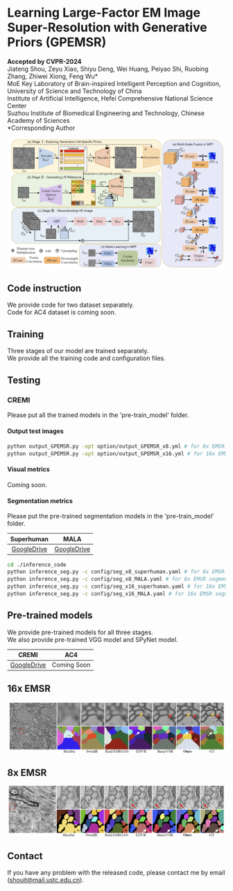 # Learning Large-Factor EM Image Super-Resolution with Generative Priors (GPEMSR)
**Accepted by CVPR-2024**  
Jiateng Shou, Zeyu Xiao, Shiyu Deng, Wei Huang, Peiyao Shi, Ruobing Zhang, Zhiwei Xiong, Feng Wu*  
MoE Key Laboratory of Brain-inspired Intelligent Perception and Cognition, University of Science and Technology of China  
Institute of Artificial Intelligence, Hefei Comprehensive National Science Center  
Suzhou Institute of Biomedical Engineering and Technology, Chinese Academy of Sciences  
*Corresponding Author

![ ](./imgs/overview.png)

## Code instruction
We provide code for two dataset separately.  
Code for AC4 dataset is coming soon.

## Training
Three stages of our model are trained separately.  
We provide all the training code and configuration files.

## Testing
### CREMI
Please put all the trained models in the 'pre-train_model' folder.
#### Output test images
```sh
python output_GPEMSR.py -opt option/output_GPEMSR_x8.yml # for 8x EMSR  
python output_GPEMSR.py -opt option/output_GPEMSR_x16.yml # for 16x EMSR
```

#### Visual metrics
Coming soon.

#### Segmentation metrics
Please put the pre-trained segmentation models in the 'pre-train_model' folder.

|   Superhuman    | MALA |
|:---------------:|:--------:|
| [GoogleDrive](https://drive.google.com/drive/folders/1OhHJ0_Zx8VCxL2j6wsxoiXUgL_liTvxZ?usp=drive_link) | [GoogleDrive](https://drive.google.com/drive/folders/1OhHJ0_Zx8VCxL2j6wsxoiXUgL_liTvxZ?usp=drive_link) |

```sh
cd ./inference_code
python inference_seg.py -c config/seg_x8_superhuman.yaml # for 8x EMSR segmentation using superhuman model
python inference_seg.py -c config/seg_x8_MALA.yaml # for 8x EMSR segmentation using MALA model
python inference_seg.py -c config/seg_x16_superhuman.yaml # for 16x EMSR segmentation using superhuman model
python inference_seg.py -c config/seg_x16_MALA.yaml # for 16x EMSR segmentation using MALA model
```

## Pre-trained models
We provide pre-trained models for all three stages.  
We also provide pre-trained VGG model and SPyNet model.

|      CREMI      |     AC4     |
|:---------------:|:-----------:|
| [GoogleDrive](https://drive.google.com/drive/folders/1OhHJ0_Zx8VCxL2j6wsxoiXUgL_liTvxZ?usp=drive_link) | Coming Soon |

## 16x EMSR
![ ](./imgs/x16.png)

## 8x EMSR
![ ](./imgs/x8.png)

## Contact
If you have any problem with the released code, please contact me by email ([shoujt@mail.ustc.edu.cn](mailto:shoujt@mail.ustc.edu.cn)).
